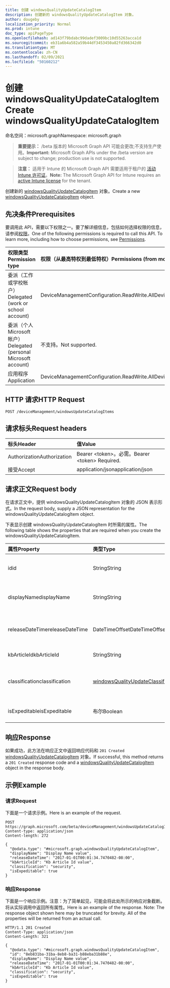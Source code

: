 ```yaml
---
title: 创建 windowsQualityUpdateCatalogItem
description: 创建新的 windowsQualityUpdateCatalogItem 对象。
author: dougeby
localization_priority: Normal
ms.prod: intune
doc_type: apiPageType
ms.openlocfilehash: ad143f79bdabc99dadef3009bc10d55263acca1d
ms.sourcegitcommit: eb31a6b4a582a59b44df3453450a82fd366342d0
ms.translationtype: MT
ms.contentlocale: zh-CN
ms.lasthandoff: 02/09/2021
ms.locfileid: "50160212"
---
```

# <a name="create-windowsqualityupdatecatalogitem"></a><span data-ttu-id="62a0b-103">创建 windowsQualityUpdateCatalogItem</span><span class="sxs-lookup"><span data-stu-id="62a0b-103">Create windowsQualityUpdateCatalogItem</span></span>

<span data-ttu-id="62a0b-104">命名空间：microsoft.graph</span><span class="sxs-lookup"><span data-stu-id="62a0b-104">Namespace: microsoft.graph</span></span>

> <span data-ttu-id="62a0b-105">**重要提示：** /beta 版本的 Microsoft Graph API 可能会更改;不支持生产使用。</span><span class="sxs-lookup"><span data-stu-id="62a0b-105">**Important:** Microsoft Graph APIs under the /beta version are subject to change; production use is not supported.</span></span>

> <span data-ttu-id="62a0b-106">**注意：** 适用于 Intune 的 Microsoft Graph API 需要适用于租户的 [活动 Intune 许可证](https://go.microsoft.com/fwlink/?linkid=839381)。</span><span class="sxs-lookup"><span data-stu-id="62a0b-106">**Note:** The Microsoft Graph API for Intune requires an [active Intune license](https://go.microsoft.com/fwlink/?linkid=839381) for the tenant.</span></span>

<span data-ttu-id="62a0b-107">创建新的 [windowsQualityUpdateCatalogItem](../resources/intune-softwareupdate-windowsqualityupdatecatalogitem.md) 对象。</span><span class="sxs-lookup"><span data-stu-id="62a0b-107">Create a new [windowsQualityUpdateCatalogItem](../resources/intune-softwareupdate-windowsqualityupdatecatalogitem.md) object.</span></span>

## <a name="prerequisites"></a><span data-ttu-id="62a0b-108">先决条件</span><span class="sxs-lookup"><span data-stu-id="62a0b-108">Prerequisites</span></span>
<span data-ttu-id="62a0b-p101">要调用此 API，需要以下权限之一。要了解详细信息，包括如何选择权限的信息，请参阅[权限](/graph/permissions-reference)。</span><span class="sxs-lookup"><span data-stu-id="62a0b-p101">One of the following permissions is required to call this API. To learn more, including how to choose permissions, see [Permissions](/graph/permissions-reference).</span></span>

|<span data-ttu-id="62a0b-111">权限类型</span><span class="sxs-lookup"><span data-stu-id="62a0b-111">Permission type</span></span>|<span data-ttu-id="62a0b-112">权限（从最高特权到最低特权）</span><span class="sxs-lookup"><span data-stu-id="62a0b-112">Permissions (from most to least privileged)</span></span>|
|:---|:---|
|<span data-ttu-id="62a0b-113">委派（工作或学校帐户）</span><span class="sxs-lookup"><span data-stu-id="62a0b-113">Delegated (work or school account)</span></span>|<span data-ttu-id="62a0b-114">DeviceManagementConfiguration.ReadWrite.All</span><span class="sxs-lookup"><span data-stu-id="62a0b-114">DeviceManagementConfiguration.ReadWrite.All</span></span>|
|<span data-ttu-id="62a0b-115">委派（个人 Microsoft 帐户）</span><span class="sxs-lookup"><span data-stu-id="62a0b-115">Delegated (personal Microsoft account)</span></span>|<span data-ttu-id="62a0b-116">不支持。</span><span class="sxs-lookup"><span data-stu-id="62a0b-116">Not supported.</span></span>|
|<span data-ttu-id="62a0b-117">应用程序</span><span class="sxs-lookup"><span data-stu-id="62a0b-117">Application</span></span>|<span data-ttu-id="62a0b-118">DeviceManagementConfiguration.ReadWrite.All</span><span class="sxs-lookup"><span data-stu-id="62a0b-118">DeviceManagementConfiguration.ReadWrite.All</span></span>|

## <a name="http-request"></a><span data-ttu-id="62a0b-119">HTTP 请求</span><span class="sxs-lookup"><span data-stu-id="62a0b-119">HTTP Request</span></span>
<!-- {
  "blockType": "ignored"
}
-->
``` http
POST /deviceManagement/windowsUpdateCatalogItems
```

## <a name="request-headers"></a><span data-ttu-id="62a0b-120">请求标头</span><span class="sxs-lookup"><span data-stu-id="62a0b-120">Request headers</span></span>
|<span data-ttu-id="62a0b-121">标头</span><span class="sxs-lookup"><span data-stu-id="62a0b-121">Header</span></span>|<span data-ttu-id="62a0b-122">值</span><span class="sxs-lookup"><span data-stu-id="62a0b-122">Value</span></span>|
|:---|:---|
|<span data-ttu-id="62a0b-123">Authorization</span><span class="sxs-lookup"><span data-stu-id="62a0b-123">Authorization</span></span>|<span data-ttu-id="62a0b-124">Bearer &lt;token&gt;。必需。</span><span class="sxs-lookup"><span data-stu-id="62a0b-124">Bearer &lt;token&gt; Required.</span></span>|
|<span data-ttu-id="62a0b-125">接受</span><span class="sxs-lookup"><span data-stu-id="62a0b-125">Accept</span></span>|<span data-ttu-id="62a0b-126">application/json</span><span class="sxs-lookup"><span data-stu-id="62a0b-126">application/json</span></span>|

## <a name="request-body"></a><span data-ttu-id="62a0b-127">请求正文</span><span class="sxs-lookup"><span data-stu-id="62a0b-127">Request body</span></span>
<span data-ttu-id="62a0b-128">在请求正文中，提供 windowsQualityUpdateCatalogItem 对象的 JSON 表示形式。</span><span class="sxs-lookup"><span data-stu-id="62a0b-128">In the request body, supply a JSON representation for the windowsQualityUpdateCatalogItem object.</span></span>

<span data-ttu-id="62a0b-129">下表显示创建 windowsQualityUpdateCatalogItem 时所需的属性。</span><span class="sxs-lookup"><span data-stu-id="62a0b-129">The following table shows the properties that are required when you create the windowsQualityUpdateCatalogItem.</span></span>

|<span data-ttu-id="62a0b-130">属性</span><span class="sxs-lookup"><span data-stu-id="62a0b-130">Property</span></span>|<span data-ttu-id="62a0b-131">类型</span><span class="sxs-lookup"><span data-stu-id="62a0b-131">Type</span></span>|<span data-ttu-id="62a0b-132">说明</span><span class="sxs-lookup"><span data-stu-id="62a0b-132">Description</span></span>|
|:---|:---|:---|
|<span data-ttu-id="62a0b-133">id</span><span class="sxs-lookup"><span data-stu-id="62a0b-133">id</span></span>|<span data-ttu-id="62a0b-134">String</span><span class="sxs-lookup"><span data-stu-id="62a0b-134">String</span></span>|<span data-ttu-id="62a0b-135">目录项 ID。继承自 [windowsUpdateCatalogItem](../resources/intune-softwareupdate-windowsupdatecatalogitem.md)</span><span class="sxs-lookup"><span data-stu-id="62a0b-135">The catalog item id. Inherited from [windowsUpdateCatalogItem](../resources/intune-softwareupdate-windowsupdatecatalogitem.md)</span></span>|
|<span data-ttu-id="62a0b-136">displayName</span><span class="sxs-lookup"><span data-stu-id="62a0b-136">displayName</span></span>|<span data-ttu-id="62a0b-137">String</span><span class="sxs-lookup"><span data-stu-id="62a0b-137">String</span></span>|<span data-ttu-id="62a0b-138">目录显示名称列表。</span><span class="sxs-lookup"><span data-stu-id="62a0b-138">The display name for the catalog item.</span></span> <span data-ttu-id="62a0b-139">继承自 [windowsUpdateCatalogItem](../resources/intune-softwareupdate-windowsupdatecatalogitem.md)</span><span class="sxs-lookup"><span data-stu-id="62a0b-139">Inherited from [windowsUpdateCatalogItem](../resources/intune-softwareupdate-windowsupdatecatalogitem.md)</span></span>|
|<span data-ttu-id="62a0b-140">releaseDateTime</span><span class="sxs-lookup"><span data-stu-id="62a0b-140">releaseDateTime</span></span>|<span data-ttu-id="62a0b-141">DateTimeOffset</span><span class="sxs-lookup"><span data-stu-id="62a0b-141">DateTimeOffset</span></span>|<span data-ttu-id="62a0b-142">目录项的发布日期 继承 [自 windowsUpdateCatalogItem](../resources/intune-softwareupdate-windowsupdatecatalogitem.md)</span><span class="sxs-lookup"><span data-stu-id="62a0b-142">The date the catalog item was released Inherited from [windowsUpdateCatalogItem](../resources/intune-softwareupdate-windowsupdatecatalogitem.md)</span></span>|
|<span data-ttu-id="62a0b-143">kbArticleId</span><span class="sxs-lookup"><span data-stu-id="62a0b-143">kbArticleId</span></span>|<span data-ttu-id="62a0b-144">String</span><span class="sxs-lookup"><span data-stu-id="62a0b-144">String</span></span>|<span data-ttu-id="62a0b-145">知识库文章 ID</span><span class="sxs-lookup"><span data-stu-id="62a0b-145">Knowledge base article id</span></span>|
|<span data-ttu-id="62a0b-146">classification</span><span class="sxs-lookup"><span data-stu-id="62a0b-146">classification</span></span>|[<span data-ttu-id="62a0b-147">windowsQualityUpdateClassification</span><span class="sxs-lookup"><span data-stu-id="62a0b-147">windowsQualityUpdateClassification</span></span>](../resources/intune-softwareupdate-windowsqualityupdateclassification.md)|<span data-ttu-id="62a0b-148">质量更新的分类。</span><span class="sxs-lookup"><span data-stu-id="62a0b-148">Classification of the quality update.</span></span> <span data-ttu-id="62a0b-149">可取值为：`all`、`security`、`nonSecurity`。</span><span class="sxs-lookup"><span data-stu-id="62a0b-149">Possible values are: `all`, `security`, `nonSecurity`.</span></span>|
|<span data-ttu-id="62a0b-150">isExpeditable</span><span class="sxs-lookup"><span data-stu-id="62a0b-150">isExpeditable</span></span>|<span data-ttu-id="62a0b-151">布尔</span><span class="sxs-lookup"><span data-stu-id="62a0b-151">Boolean</span></span>|<span data-ttu-id="62a0b-152">指示更新是否符合加速条件的标志</span><span class="sxs-lookup"><span data-stu-id="62a0b-152">Flag indicating if update qualifies for expedite</span></span>|



## <a name="response"></a><span data-ttu-id="62a0b-153">响应</span><span class="sxs-lookup"><span data-stu-id="62a0b-153">Response</span></span>
<span data-ttu-id="62a0b-154">如果成功，此方法在响应正文中返回响应代码和 `201 Created` [windowsQualityUpdateCatalogItem](../resources/intune-softwareupdate-windowsqualityupdatecatalogitem.md) 对象。</span><span class="sxs-lookup"><span data-stu-id="62a0b-154">If successful, this method returns a `201 Created` response code and a [windowsQualityUpdateCatalogItem](../resources/intune-softwareupdate-windowsqualityupdatecatalogitem.md) object in the response body.</span></span>

## <a name="example"></a><span data-ttu-id="62a0b-155">示例</span><span class="sxs-lookup"><span data-stu-id="62a0b-155">Example</span></span>

### <a name="request"></a><span data-ttu-id="62a0b-156">请求</span><span class="sxs-lookup"><span data-stu-id="62a0b-156">Request</span></span>
<span data-ttu-id="62a0b-157">下面是一个请求示例。</span><span class="sxs-lookup"><span data-stu-id="62a0b-157">Here is an example of the request.</span></span>
``` http
POST https://graph.microsoft.com/beta/deviceManagement/windowsUpdateCatalogItems
Content-type: application/json
Content-length: 272

{
  "@odata.type": "#microsoft.graph.windowsQualityUpdateCatalogItem",
  "displayName": "Display Name value",
  "releaseDateTime": "2017-01-01T00:01:34.7470482-08:00",
  "kbArticleId": "Kb Article Id value",
  "classification": "security",
  "isExpeditable": true
}
```

### <a name="response"></a><span data-ttu-id="62a0b-158">响应</span><span class="sxs-lookup"><span data-stu-id="62a0b-158">Response</span></span>
<span data-ttu-id="62a0b-p104">下面是一个响应示例。注意：为了简单起见，可能会将此处所示的响应对象截断。将从实际调用中返回所有属性。</span><span class="sxs-lookup"><span data-stu-id="62a0b-p104">Here is an example of the response. Note: The response object shown here may be truncated for brevity. All of the properties will be returned from an actual call.</span></span>
``` http
HTTP/1.1 201 Created
Content-Type: application/json
Content-Length: 321

{
  "@odata.type": "#microsoft.graph.windowsQualityUpdateCatalogItem",
  "id": "8eb831ba-31ba-8eb8-ba31-b88eba31b88e",
  "displayName": "Display Name value",
  "releaseDateTime": "2017-01-01T00:01:34.7470482-08:00",
  "kbArticleId": "Kb Article Id value",
  "classification": "security",
  "isExpeditable": true
}
```




